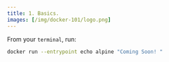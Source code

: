 ```yaml
---
title: 1. Basics.
images: [/img/docker-101/logo.png]
---
```


From your `terminal`, run:

```bash
docker run --entrypoint echo alpine "Coming Soon! "
```
